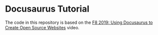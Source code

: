 # Docusaurus Tutorial

The code in this repository is based on the
[F8 2019: Using Docusaurus to Create Open Source Websites](https://www.youtube.com/watch?v=QcGJsf6mgZE)
video.

